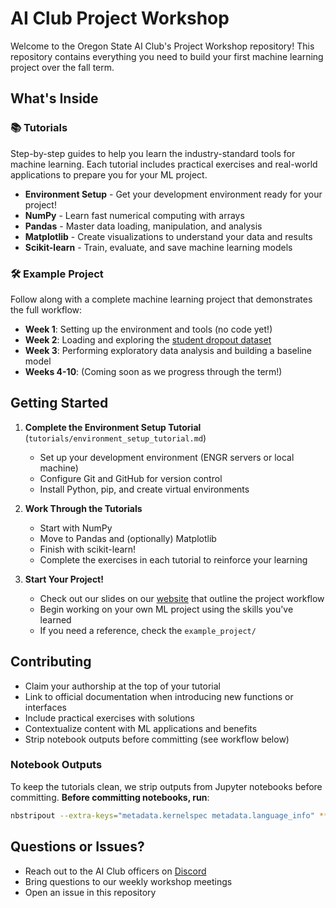 # AI Club Project Workshop

Welcome to the Oregon State AI Club's Project Workshop repository! This repository contains everything you need to build your first machine learning project over the fall term.

## What's Inside

### 📚 Tutorials
Step-by-step guides to help you learn the industry-standard tools for machine learning. Each tutorial includes practical exercises and real-world applications to prepare you for your ML project.

- **Environment Setup** - Get your development environment ready for your project!
- **NumPy** - Learn fast numerical computing with arrays
- **Pandas** - Master data loading, manipulation, and analysis
- **Matplotlib** - Create visualizations to understand your data and results
- **Scikit-learn** - Train, evaluate, and save machine learning models
<!-- - **PyTorch** - Build and train neural networks -->

### 🛠️ Example Project
Follow along with a complete machine learning project that demonstrates the full workflow:
- **Week 1**: Setting up the environment and tools (no code yet!)
- **Week 2**: Loading and exploring the [student dropout dataset](https://archive.ics.uci.edu/dataset/697/predict+students+dropout+and+academic+success)
- **Week 3**: Performing exploratory data analysis and building a baseline model
- **Weeks 4-10**: (Coming soon as we progress through the term!)

## Getting Started

1. **Complete the Environment Setup Tutorial** (`tutorials/environment_setup_tutorial.md`)
   - Set up your development environment (ENGR servers or local machine)
   - Configure Git and GitHub for version control
   - Install Python, pip, and create virtual environments

2. **Work Through the Tutorials**
   - Start with NumPy
   - Move to Pandas and (optionally) Matplotlib
   - Finish with scikit-learn!
   - Complete the exercises in each tutorial to reinforce your learning
   <!-- - Go through the PyTorch tutorial if you're ready to build your own neural network -->

3. **Start Your Project!**
   - Check out our slides on our [website](https://osu-ai.club/project-workshop) that outline the project workflow
   - Begin working on your own ML project using the skills you've learned
   - If you need a reference, check the `example_project/`

## Contributing

- Claim your authorship at the top of your tutorial
- Link to official documentation when introducing new functions or interfaces
- Include practical exercises with solutions
- Contextualize content with ML applications and benefits
- Strip notebook outputs before committing (see workflow below)

### Notebook Outputs

To keep the tutorials clean, we strip outputs from Jupyter notebooks before committing. **Before committing notebooks, run**:
```bash
nbstripout --extra-keys="metadata.kernelspec metadata.language_info" **/*.ipynb
```

## Questions or Issues?

- Reach out to the AI Club officers on [Discord](https://discord.com/invite/2rncuBvaUC)
- Bring questions to our weekly workshop meetings
- Open an issue in this repository
